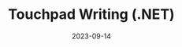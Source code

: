 ---
project_title: Touchpad Writing
title: Touchpad Writing (.NET)
blurb: An app to use a laptop touchpad as a drawing tablet 
date: "2023-09-14"
description: |-
    An app primarily used to read absolute touch postion from a laptop trackpad. 
    Input can be fed to a handwriting recognition model or used to move the mouse.
    Written in C# and .NET
preview: images/posts/touchpad-writing-csharp/touchpad.png
category: Personal
---
